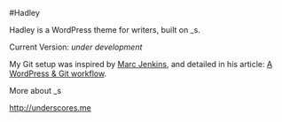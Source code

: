 #Hadley

Hadley is a WordPress theme for writers, built on _s.  

Current Version: _under development_

My Git setup was inspired by [Marc Jenkins](https://github.com/marcjenkins), and detailed in his article: [A WordPress & Git workflow](https://marcjenkins.co.uk/a-wordpress-git-workflow/).

More about _s

<http://underscores.me>

